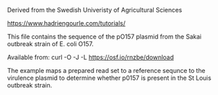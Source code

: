 Derived from the Swedish Univeristy of Agricultural Sciences

https://www.hadriengourle.com/tutorials/

This file contains the sequence of the pO157 plasmid from the Sakai outbreak strain of E. coli O157.

Available from: curl -O -J -L https://osf.io/rnzbe/download

The example maps a prepared read set to a reference sequnce to the virulence plasmid to determine whether p0157 is present in the St Louis 
outbreak strain.




